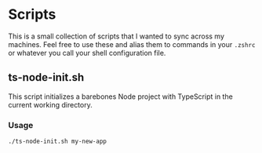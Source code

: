 # Scripts

This is a small collection of scripts that I wanted to sync across my machines. Feel free to use these and alias them to commands in your `.zshrc` or whatever you call your shell configuration file.

## ts-node-init.sh

This script initializes a barebones Node project with TypeScript in the current working directory.

### Usage

`./ts-node-init.sh my-new-app`
